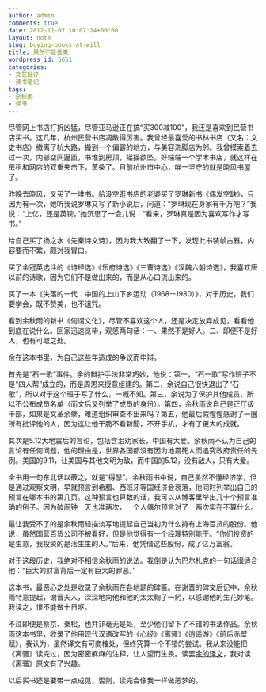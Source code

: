 ```yaml
---
author: admin
comments: true
date: 2012-11-07 10:07:24+00:00
layout: note
slug: buying-books-at-will
title: 果然不是善类
wordpress_id: 5651
categories:
- 文艺批评
- 读书笔记
tags:
- 余秋雨
- 读书
---
```


尽管网上书店打折凶猛，尽管亚马逊正在搞“买300减100”，我还是喜欢到民营书店买书。这几年，杭州民营书店凋敝得厉害。我曾经最喜爱的书林书店（又名：文史书店）撤离了杭大路，搬到一个偏僻的地方，与美容洗脚店为邻。我曾摸索着去过一次，内部空间逼匝，书堆到房顶，摇摇欲坠。好端端一个学术书店，就这样在房租和网店的双重夹击下，萧条了。目前杭州市中心，唯一坚守的就是晓风书屋了。

昨晚去晓风，又买了一堆书。给没空逛书店的老婆买了罗琳新书《偶发空缺》，只因为有一次，她听我说罗琳又写了新小说后，问道：“罗琳现在身家有千万吧？”我说：“上亿，还是英镑。”她沉思了一会儿说：“看来，罗琳真是因为喜欢写作才写书。”

给自己买了扬之水《先秦诗文诗》，因为我大致翻了一下，发现此书装帧古雅，内容要而不繁，颇对我胃口。

买了余冠英选注的《诗经选》《乐府诗选》《三曹诗选》《汉魏六朝诗选》，我喜欢唐以前的诗歌，因为它们不是做出来的，而是从心口流出来的。

买了一本《失落的一代：中国的上山下乡运动（1968--1980）》，对于历史，我们要学会，既不赞美，也不诅咒。

看到余秋雨的新书《何谓文化》，尽管不喜欢这个人，还是决定放弃成见，看看他到底在说什么。回家迅速览毕，观感两句话：一、果然不是好人。二、即便不是好人，也有可取之处。

余在这本书里，为自己这些年造成的争议而申辩。

首先是“石一歌”事件。余的辩护手法非常巧妙，他说：第一，“石一歌”写作班子不是“四人帮”成立的，而是周恩来授意组建的。第二，余说自己很快退出了“石一歌”，所以对于这个班子写了什么，一概不知。第三，余说为了保护其他成员，所以不公布成员名单（而文后又列举了成员的身份）。第四，余秋雨说自己是正厅级干部，如果是文革余孽，难道组织审查不出来吗？第五，他最后假惺惺感谢了一圈所有批评他的人，因为这让他干脆不看新聞，不开手机，才有了更大的成就。

其次是5.12大地震后的言论，包括含泪劝家长，中国有大爱。余秋雨不认为自己的言论有任何问题，他的理由是，世界各国都没有因为地震死人而追究政府责任的先例。美国的9.11，让美国与其他文明为敌，而中国的5.12，没有敌人，只有大爱。

全书用一句东北话以蔽之，就是“得瑟”。余秋雨书中说，自己虽然不懂经济学，但是通过观察文明，早就预言到希腊、西班牙等国经济会衰落，他同时列举出自己的预言在哪本书的第几页。这种预言也算数的话，我可以从博客里举出几十个预言准确的例子。因为破闹钟一天也准两次，一个人偶尔预言对了一两次实在不算什么。

最让我受不了的是余秋雨轻描淡写地提起自己当初为什么持有上海百货的股份。他说，虽然国营百货公司不被看好，但是他觉得有一个经理特别能干。“你们投资的是生意，我投资的是活生生的人。”后来，他凭借这些股份，成了亿万富翁。

对于这段历史，我绝对不相信余秋雨的说法。我倒是认为巴尔扎克的一句话很适合他：“巨大的财富背后一定有巨大的罪恶。”

这本书，最恶心之处是收录了余秋雨在各地题的碑匾。在谢晋的碑文后记中，余秋雨特意提起，谢晋夫人，深深地向他和他的太太鞠了一躬，以感谢他的生花妙笔。我读之，恨不能做十日呕。

不过即便是蔡京、秦桧，也并非毫无是处，至少他们留下了不错的书法作品。余秋雨这本书里，收录了他用现代汉语改写的《心经》《离骚》《逍遥游》《前后赤壁赋》，我认为，虽然译文有可商榷处，但终究算一个不错的尝试。我从来没能把《离骚》读完过，因为密密麻麻的注释，让人望而生畏。读罢[余的译文](http://www.360doc.com/content/12/0901/14/0_233566257.shtml)，我对读《离骚》原文有了兴趣。

以后买书还是要带一点成见，否则，读完会像我一样做恶梦的。
